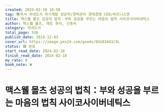 ```yaml
---
created: 2024-02-18 18:50
tag: 📚독서 국내도서 자기계발 성공학/경력관리 경제경영 CEO/비즈니스맨
title: 맥스웰 몰츠 성공의 법칙：부와 성공을 부르는 마음의 법칙 사이코사이버네틱스
author: 맥스웰 몰츠, 매트 퓨리, 신동숙
category: 국내도서
total_page: 536
publish_date: 2019-12-03
cover_url: https://image.yes24.com/goods/84183443/XL
status: 🟩 완료
start_read_date: 2024-02-18
finish_read_date: 2024-02-18
my_rate: 0
book_note: ❌
---
```


# 맥스웰 몰츠 성공의 법칙：부와 성공을 부르는 마음의 법칙 사이코사이버네틱스


